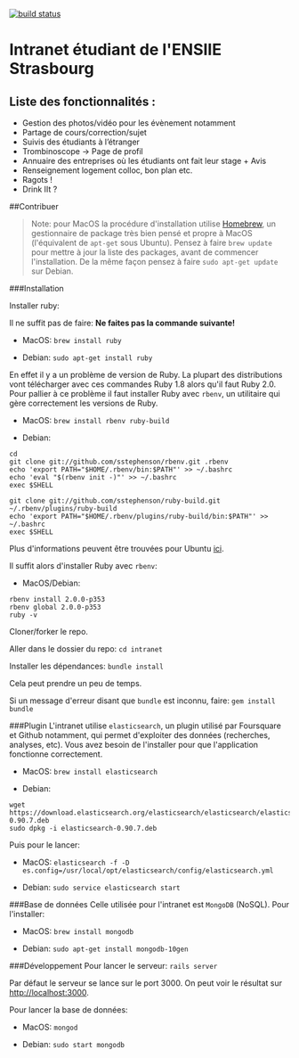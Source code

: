 [![build status](https://api.travis-ci.org/ares-ensiie/intranet.png)](https://travis-ci.org/ares-ensiie/intranet)

# Intranet étudiant de l'ENSIIE Strasbourg

## Liste des fonctionnalités :
- Gestion des photos/vidéo pour les évènement notamment
- Partage de cours/correction/sujet
- Suivis des étudiants à l’étranger
- Trombinoscope → Page de profil
- Annuaire des entreprises où les étudiants ont fait leur stage + Avis
- Renseignement logement colloc, bon plan etc.
- Ragots !
- Drink IIt ?

##Contribuer

>Note: pour MacOS la procédure d'installation utilise [Homebrew](http://brew.sh/), un gestionnaire de package très bien pensé et propre à MacOS (l'équivalent de `apt-get` sous Ubuntu). Pensez à faire `brew update` pour mettre à jour la liste des packages, avant de commencer l'installation. 
De la même façon pensez à faire `sudo apt-get update` sur Debian.

###Installation

Installer ruby:

Il ne suffit pas de faire: **Ne faites pas la commande suivante!**

- MacOS: 
`brew install ruby`
	
- Debian: 
`sudo apt-get install ruby`

En effet il y a un problème de version de Ruby. La plupart des distributions vont télécharger avec ces commandes Ruby 1.8 alors qu'il faut Ruby 2.0.
Pour pallier à ce problème il faut installer Ruby avec `rbenv`, un utilitaire qui gère correctement les versions de Ruby.

- MacOS:
`brew install rbenv ruby-build` 

- Debian:

```
cd
git clone git://github.com/sstephenson/rbenv.git .rbenv
echo 'export PATH="$HOME/.rbenv/bin:$PATH"' >> ~/.bashrc
echo 'eval "$(rbenv init -)"' >> ~/.bashrc
exec $SHELL

git clone git://github.com/sstephenson/ruby-build.git ~/.rbenv/plugins/ruby-build
echo 'export PATH="$HOME/.rbenv/plugins/ruby-build/bin:$PATH"' >> ~/.bashrc
exec $SHELL
```
Plus d'informations peuvent être trouvées pour Ubuntu [ici](http://gorails.com/setup/ubuntu/13.10).

Il suffit alors d'installer Ruby avec `rbenv`:

- MacOS/Debian:

```
rbenv install 2.0.0-p353
rbenv global 2.0.0-p353
ruby -v
```
				
Cloner/forker le repo.
	

Aller dans le dossier du repo: 
`cd intranet`

Installer les dépendances:
`bundle install`
	
Cela peut prendre un peu de temps.
	
Si un message d'erreur disant que `bundle` est inconnu, faire: 
`gem install bundle`

###Plugin
L'intranet utilise `elasticsearch`, un plugin utilisé par Foursquare et Github notamment, qui permet d'exploiter des données (recherches, analyses, etc). Vous avez besoin de l'installer pour que l'application fonctionne correctement.

- MacOS:
`brew install elasticsearch`

- Debian:

```
wget https://download.elasticsearch.org/elasticsearch/elasticsearch/elasticsearch-0.90.7.deb
sudo dpkg -i elasticsearch-0.90.7.deb
```

Puis pour le lancer:

- MacOS: 
`elasticsearch -f -D es.config=/usr/local/opt/elasticsearch/config/elasticsearch.yml`

- Debian:
`sudo service elasticsearch start`

###Base de données
Celle utilisée pour l'intranet est `MongoDB` (NoSQL).
Pour l'installer:

- MacOS: 
`brew install mongodb`

- Debian:
`sudo apt-get install mongodb-10gen`

###Développement
Pour lancer le serveur: 
`rails server`
	
Par défaut le serveur se lance sur le port 3000. On peut voir le résultat sur [http://localhost:3000](http://localhost:3000]).

Pour lancer la base de données:
		
- MacOS: 
`mongod`

- Debian:
`sudo start mongodb`